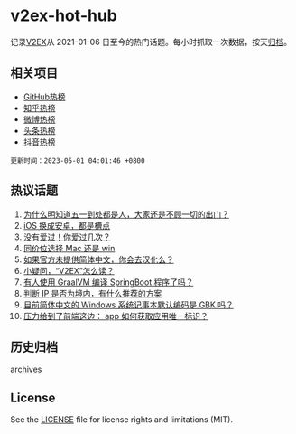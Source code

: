 # v2ex-hot-hub

 记录[V2EX](https://www.v2ex.com/)从 2021-01-06 日至今的热门话题。每小时抓取一次数据，按天[归档](archives)。
 
 ## 相关项目

- [GitHub热榜](https://github.com/it985/github-hot-hub)
- [知乎热榜](https://github.com/it985/zhihu-hot-hub)
- [微博热榜](https://github.com/it985/weibo-hot-hub)
- [头条热榜](https://github.com/it985/toutiao-hot-hub)
- [抖音热榜](https://github.com/it985/douyin-hot-hub)


 `更新时间：2023-05-01 04:01:46 +0800`

## 热议话题

1. [为什么明知道五一到处都是人，大家还是不顾一切的出门？](https://www.v2ex.com/t/936567)
1. [iOS 换成安卓，都是槽点](https://www.v2ex.com/t/936581)
1. [没有爱过！你爱过几次？](https://www.v2ex.com/t/936549)
1. [同价位选择 Mac 还是 win](https://www.v2ex.com/t/936555)
1. [如果官方未提供简体中文，你会去汉化么？](https://www.v2ex.com/t/936580)
1. [小疑问，“V2EX”怎么读？](https://www.v2ex.com/t/936639)
1. [有人使用 GraalVM 编译 SpringBoot 程序了吗？](https://www.v2ex.com/t/936538)
1. [判断 IP 是否为境内，有什么推荐的方案](https://www.v2ex.com/t/936578)
1. [目前简体中文的 Windows 系统记事本默认编码是 GBK 吗？](https://www.v2ex.com/t/936616)
1. [压力给到了前端这边： app 如何获取应用唯一标识？](https://www.v2ex.com/t/936530)

## 历史归档

[archives](archives)

## License

See the [LICENSE](LICENSE) file for license rights and limitations (MIT).
